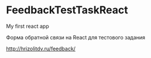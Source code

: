 # FeedbackTestTaskReact

My first react app

Форма обратной связи на React для тестового задания

http://hrizolitdv.ru/feedback/


